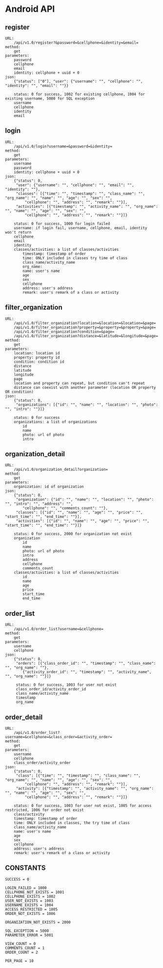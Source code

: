 Android API
====

register
----
    URL:
        /api/v1.0/register?&password=&cellphone=&identity=&email=
    method:
        get
    parameters:
        password
        cellphone
        email
        identity: cellphone + uuid + 0
    json:
        {"status": ["0"], "user": {"username": "", "cellphone": "", "identity": "", "email": ""}}
        
        status: 0 for success, 1002 for existing cellphone, 1004 for existing username, 5000 for SQL exception
        username
        cellphone
        identity
        email
        
login
----
    URL:
        /api/v1.0/login?username=&password=&identity=
    method:
        get
    parameters:
        username
        password
        identity: cellphone + uuid + 0
    json:
        {"status": 0,
         "user": {"username": "", "cellphone": "", "email": "", "identity": ""},
         "classes": [{"time": "", "timestamp": "", "class_name": "", "org_name": "", "name": "", "age": "", "sex": "",
             "cellphone": "", "address": "", "remark": ""}],
         "activities": [{"timestamp": "", "activity_name": "", "org_name": "", "name": "", "age": "", "sex": "",
             "cellphone": "", "address": "", "remark": ""}]}
             
        status: 0 for success, 1000 for login failed
        username: if login fail, username, cellphone, email, identity won't return
        cellphone
        email
        identity
        classes/activities: a list of classes/activities
            timestamp: timestamp of order
            time: ONLY included in classes try time of class
            class_name/activity_name
            org_name:
            name: user's name
            age
            sex
            cellphone
            address: user's address
            remark: user's remark of a class or activity
        
filter_organization
---
    URL:
        /api/v1.0/filter_organization?location=&location=&location=&page=
        /api/v1.0/filter_organization?property=&property=&property=&page=  
        /api/v1.0/filter_organization?condition=&page=
        /api/v1.0/filter_organization?distance=&latitude=&longitude=&page=
    method:
        get
    parameters:
        location: location id
        property: property id
        condition: condition id
        distance
        latitude
        longitude
        page
        location and property can repeat, but condition can't repeat
        distance can coexist with another parameter (location OR property OR condition)
    json:
        {"status": 0,
         "organizations": [{"id": "", "name": "", "location": "", "photo": "", "intro": ""}]}
         
        status: 0 for success
        organizations: a list of organizations
            id
            name
            photo: url of photo
            intro
        
organization_detail
---
    URL:
        /api/v1.0/organization_detail?organization=
    method:
        get
    parameters:
        organization: id of organization
    json:
        {"status": 0,
         "organization": {"id": "", "name": "", "location": "", "photo": "", "intro": "", "address": "",
            "cellphone": "", "comments_count": ""},
         "classes": [{"id": "", "name": "", "age": "", "price": "", "start_time": "", "end_time": ""}],
         "activities": [{"id": "", "name": "", "age": "", "price": "", "start_time": "", "end_time": ""}]}
         
        status: 0 for success, 2000 for organization not exist
        organization
            id
            name
            photo: url of photo
            intro
            address
            cellphone
            comments_count
        classes/activities: a list of classes/activities
            id
            name
            age
            price
            start_time
            end_time
    
order_list
---
    URL:
        /api/v1.0/order_list?username=&cellphone=
    method:
        get
    parameters:
        username
        cellphone
    json:
        {"status": 0,
         "orders": [{"class_order_id": "", "timestamp": "", "class_name": "", "org_name": ""},
            {"activity_order_id": "", "timestamp": "", "activity_name", "", "org_name": ""}]}
         
         status: 0 for success, 1003 for user not exist
         class_order_id/activity_order_id
         class_name/activity_name
         timestamp
         org_name
         
order_detail
---
    URL:
        /api/v1.0/order_list?username=&cellphone=&class_order=&activity_order=
    method:
        get
    parameters:
        username
        cellphone
        class_order/activity_order
    json:
        {"status": 0,
         "class": [{"time": "", "timestamp": "", "class_name": "", "org_name": "", "name": "", "age": "", "sex": "",
             "cellphone": "", "address": "", "remark": ""}],
         "activity": [{"timestamp": "", "activity_name": "", "org_name": "", "name": "", "age": "", "sex": "",
             "cellphone": "", "address": "", "remark": ""}]}
         
        status: 0 for success, 1003 for user not exist, 1005 for access restricted, 1006 for order not exist
        class/activity
        timestamp: timestamp of order
        time: ONLY included in classes, the try time of class
        class_name/activity_name
        name: user's name
        age
        sex
        cellphone
        address: user's address
        remark: user's remark of a class or activity
    
CONSTANTS
---
    SUCCESS = 0
    
    LOGIN_FAILED = 1000
    CELLPHONE_NOT_EXISTS = 1001
    CELLPHONE_EXISTS = 1002
    USER_NOT_EXISTS = 1003
    USERNAME_EXISTS = 1004
    ACCESS_RESTRICTED = 1005
    ORDER_NOT_EXISTS = 1006
    
    ORGANIZATION_NOT_EXISTS = 2000
    
    SQL_EXCEPTION = 5000
    PARAMETER_ERROR = 5001
    
    VIEW_COUNT = 0
    COMMENTS_COUNT = 1
    ORDER_COUNT = 2
    
    PER_PAGE = 10
    
